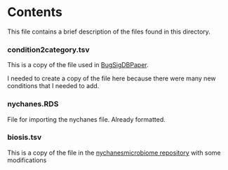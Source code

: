 # Contents

This file contains a brief description of the files found in this directory.

### condition2category.tsv

This is a copy of the file used in [BugSigDBPaper](https://github.com/waldronlab/BugSigDBPaper/blob/main/inst/extdata/condition2category.txt).

I needed to create a copy of the file here because there were many new
conditions that I needed to add.

### nychanes.RDS

File for importing the nychanes file. Already formatted.

### biosis.tsv

This is a copy of the file in the [nychanesmicrobiome repository](https://github.com/waldronlab/nychanesmicrobiome/blob/main/inst/extdata/biosis.tsv)
with some modifications
